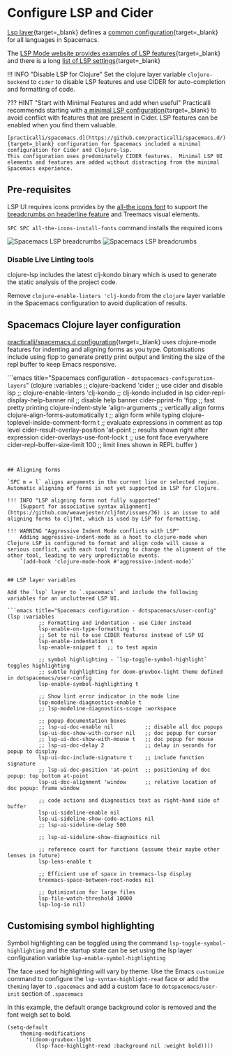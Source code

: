 # Configure LSP and Cider

[Lsp layer](https://github.com/syl20bnr/spacemacs/tree/develop/layers/%2Btools/lsp){target=_blank} defines a [common configuration](https://github.com/syl20bnr/spacemacs/blob/develop/layers/+tools/lsp/config.el){target=_blank} for all languages in Spacemacs.

The [LSP Mode website provides examples of LSP features](https://emacs-lsp.github.io/lsp-mode/){target=_blank} and there is a long [list of LSP settings](https://emacs-lsp.github.io/lsp-mode/page/settings/){target=_blank}


!!! INFO "Disable LSP for Clojure"
    Set the clojure layer variable `clojure-backend` to `cider` to disable LSP features and use CIDER for auto-completion and formatting of code.


??? HINT "Start with Minimal Features and add when useful"
    Practicalli recommends starting with [a minimal LSP configuration](https://github.com/practicalli/spacemacs.d/){target=_blank} to avoid conflict with features that are present in Cider.  LSP features can be enabled when you find them valuable.

    [practicalli/spacemacs.d](https://github.com/practicalli/spacemacs.d/){target=_blank} configuration for Spacemacs included a minimal configuration for Cider and Clojure-lsp.
    This configuration uses predominately CIDER features.  Minimal LSP UI elements and features are added without distracting from the minimal Spacemacs experience.


## Pre-requisites

LSP UI requires icons provides by the [all-the icons font](https://github.com/domtronn/all-the-icons.el) to support the [breadcrumbs on headerline feature](https://emacs-lsp.github.io/lsp-mode/page/main-features/#breadcrumb-on-headerline) and Treemacs visual elements.

`SPC SPC all-the-icons-install-fonts` command installs the required icons

![Spacemacs LSP breadcrumbs](https://github.com/practicalli/graphic-design/blob/live/editors/spacemacs/screenshots/spacemacs-lsp-breadcrumbs-light.png?raw=true#only-light)
![Spacemacs LSP breadcrumbs](https://github.com/practicalli/graphic-design/blob/live/editors/spacemacs/screenshots/spacemacs-lsp-breadcrumbs-dark.png?raw=true#only-dark)


### Disable Live Linting tools

clojure-lsp includes the latest clj-kondo binary which is used to generate the static analysis of the project code.

Remove `clojure-enable-linters 'clj-kondo` from the `clojure` layer variable in the Spacemacs configuration to avoid duplication of results.


## Spacemacs Clojure layer configuration

[practicalli/spacemacs.d configuration](https://github.com/practicalli/spacemacs.d/){target=_blank} uses clojure-mode features for indenting and aligning forms as you type.  Optomisations include using fipp to generate pretty print output and limiting the size of the repl buffer to keep Emacs responsive.

```emacs title="Spacemacs configuration - `dotspacemacs-configuration-layers`"
     (clojure :variables
     ;; clojure-backend 'cider               ;; use cider and disable lsp
     ;; clojure-enable-linters 'clj-kondo    ;; clj-kondo included in lsp
     cider-repl-display-help-banner nil      ;; disable help banner
     cider-pprint-fn 'fipp                   ;; fast pretty printing
     clojure-indent-style 'align-arguments   ;; vertically align forms
     clojure-align-forms-automatically t     ;; align form while typing
     clojure-toplevel-inside-comment-form t  ;; evaluate expressions in comment as top level
     cider-result-overlay-position 'at-point ;; results shown right after expression
     cider-overlays-use-font-lock t          ;; use font face everywhere
     cider-repl-buffer-size-limit 100        ;; limit lines shown in REPL buffer
     )
```


## Aligning forms

`SPC m = l` aligns arguments in the current line or selected region.  Automatic aligning of forms is not yet supported in LSP for Clojure.

!!! INFO "LSP aligning forms not fully supported"
    [Support for associative syntax alignment](https://github.com/weavejester/cljfmt/issues/36) is an issue to add aligning forms to cljfmt, which is used by LSP for formatting.

!!! WARNING "Aggressive Indent Mode conflicts with LSP"
    Adding aggressive-indent-mode as a hoot to clojure-mode when Clojure LSP is configured to format and align code will cause a serious conflict, with each tool trying to change the alignment of the other tool, leading to very unpredictable events.
    `(add-hook 'clojure-mode-hook #'aggressive-indent-mode)`


## LSP layer variables

Add the `lsp` layer to `.spacemacs` and include the following variables for an uncluttered LSP UI.

```emacs title="Spacemacs configuration - dotspacemacs/user-config"
(lsp :variables
          ;; Formatting and indentation - use Cider instead
          lsp-enable-on-type-formatting t
          ;; Set to nil to use CIDER features instead of LSP UI
          lsp-enable-indentation t
          lsp-enable-snippet t  ;; to test again

          ;; symbol highlighting - `lsp-toggle-symbol-highlight` toggles highlighting
          ;; subtle highlighting for doom-gruvbox-light theme defined in dotspacemacs/user-config
          lsp-enable-symbol-highlighting t

          ;; Show lint error indicator in the mode line
          lsp-modeline-diagnostics-enable t
          ;; lsp-modeline-diagnostics-scope :workspace

          ;; popup documentation boxes
          ;; lsp-ui-doc-enable nil          ;; disable all doc popups
          lsp-ui-doc-show-with-cursor nil   ;; doc popup for cursor
          ;; lsp-ui-doc-show-with-mouse t   ;; doc popup for mouse
          ;; lsp-ui-doc-delay 2             ;; delay in seconds for popup to display
          lsp-ui-doc-include-signature t    ;; include function signature
          ;; lsp-ui-doc-position 'at-point  ;; positioning of doc popup: top bottom at-point
          lsp-ui-doc-alignment 'window      ;; relative location of doc popup: frame window

          ;; code actions and diagnostics text as right-hand side of buffer
          lsp-ui-sideline-enable nil
          lsp-ui-sideline-show-code-actions nil
          ;; lsp-ui-sideline-delay 500

          ;; lsp-ui-sideline-show-diagnostics nil

          ;; reference count for functions (assume their maybe other lenses in future)
          lsp-lens-enable t

          ;; Efficient use of space in treemacs-lsp display
          treemacs-space-between-root-nodes nil

          ;; Optimization for large files
          lsp-file-watch-threshold 10000
          lsp-log-io nil)
```


## Customising symbol highlighting

Symbol highlighting can be toggled using the command `lsp-toggle-symbol-highlighting` and the startup state can be set using the lsp layer configuration variable `lsp-enable-symbol-highlighting`

The face used for highlighting will vary by theme.  Use the Emacs `customize` command to configure the `lsp-syntax-highlight-read` face or add the `theming` layer to `.spacemacs` and add a custom face to `dotspacemacs/user-init` section of `.spacemacs`

In this example, the default orange background color is removed and the font weigh set to bold.

```elisp title="Spacemacs configuration - dotspacemacs/user-init"
(setq-default
    theming-modifications
      '((doom-gruvbox-light
         (lsp-face-highlight-read :background nil :weight bold))))
```


